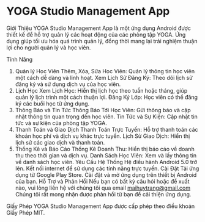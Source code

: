 YOGA Studio Management App
=======
Giới Thiệu
YOGA Studio Management App là một ứng dụng Android được thiết kế để hỗ trợ quản lý các hoạt động của các phòng tập YOGA. Ứng dụng giúp tối ưu hóa quá trình quản lý, đồng thời mang lại trải nghiệm thuận lợi cho người quản lý và học viên.

Tính Năng
1. Quản lý Học Viên
Thêm, Xóa, Sửa Học Viên: Quản lý thông tin học viên một cách dễ dàng và linh hoạt.
Xem Lịch Sử Đăng Ký: Theo dõi lịch sử đăng ký và sử dụng dịch vụ của học viên.
2. Lịch Học
Xem Lịch Học: Hiển thị lịch học theo tuần hoặc tháng, giúp quản lý lịch trình một cách thuận lợi.
Đăng Ký Lớp: Học viên có thể đăng ký các buổi học từ ứng dụng.
3. Thông Báo và Tin Tức
Thông Báo Tới Học Viên: Gửi thông báo và cập nhật thông tin quan trọng đến học viên.
Tin Tức và Sự Kiện: Cập nhật tin tức và sự kiện của phòng tập YOGA.
4. Thanh Toán và Giao Dịch
Thanh Toán Trực Tuyến: Hỗ trợ thanh toán các khoản học phí và dịch vụ khác trực tuyến.
Lịch Sử Giao Dịch: Hiển thị lịch sử các giao dịch và thanh toán.
5. Thống Kê và Báo Cáo
Thống Kê Doanh Thu: Hiển thị báo cáo về doanh thu theo thời gian và dịch vụ.
Danh Sách Học Viên: Xem và lấy thông tin về danh sách học viên.
Yêu Cầu Hệ Thống
Hệ điều hành Android 5.0 trở lên.
Kết nối internet để sử dụng các tính năng trực tuyến.
Cài Đặt
Tải ứng dụng từ Google Play Store.
Cài đặt và mở ứng dụng trên thiết bị Android của bạn.
Hỗ Trợ và Phản Hồi
Nếu bạn có bất kỳ câu hỏi hoặc đề xuất nào, vui lòng liên hệ với chúng tôi qua email maihuytrang@gmail.com Chúng tôi rất mong nhận được phản hồi từ bạn để cải thiện ứng dụng.

Giấy Phép
YOGA Studio Management App được cấp phép theo điều khoản Giấy Phép MIT.






